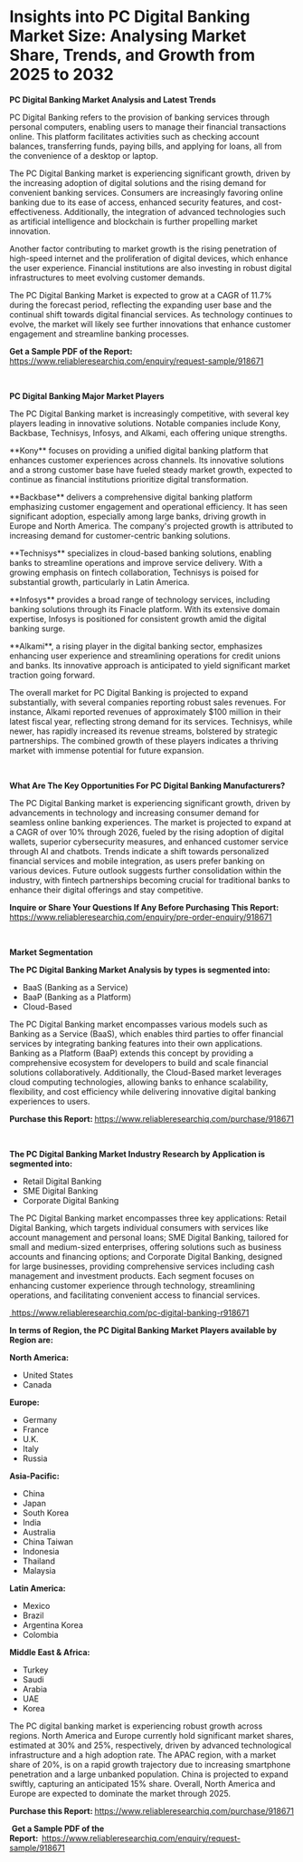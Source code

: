 <p><h1>Insights into PC Digital Banking Market Size: Analysing Market Share, Trends, and Growth from 2025 to 2032</h1></p><p><strong>PC Digital Banking Market Analysis and Latest Trends</strong></p>
<p><p>PC Digital Banking refers to the provision of banking services through personal computers, enabling users to manage their financial transactions online. This platform facilitates activities such as checking account balances, transferring funds, paying bills, and applying for loans, all from the convenience of a desktop or laptop.</p><p>The PC Digital Banking market is experiencing significant growth, driven by the increasing adoption of digital solutions and the rising demand for convenient banking services. Consumers are increasingly favoring online banking due to its ease of access, enhanced security features, and cost-effectiveness. Additionally, the integration of advanced technologies such as artificial intelligence and blockchain is further propelling market innovation.</p><p>Another factor contributing to market growth is the rising penetration of high-speed internet and the proliferation of digital devices, which enhance the user experience. Financial institutions are also investing in robust digital infrastructures to meet evolving customer demands.</p><p>The PC Digital Banking Market is expected to grow at a CAGR of 11.7% during the forecast period, reflecting the expanding user base and the continual shift towards digital financial services. As technology continues to evolve, the market will likely see further innovations that enhance customer engagement and streamline banking processes.</p></p>
<p><strong>Get a Sample PDF of the Report:&nbsp;</strong> <a href="https://www.reliableresearchiq.com/enquiry/request-sample/918671?utm_campaign=3098&utm_medium=2&utm_source=Github&utm_content=ia&utm_term=18042025&utm_id=pc-digital-banking">https://www.reliableresearchiq.com/enquiry/request-sample/918671</a></p>
<p>&nbsp;</p>
<p><strong>PC Digital Banking Major Market Players</strong></p>
<p><p>The PC Digital Banking market is increasingly competitive, with several key players leading in innovative solutions. Notable companies include Kony, Backbase, Technisys, Infosys, and Alkami, each offering unique strengths.</p><p>**Kony** focuses on providing a unified digital banking platform that enhances customer experiences across channels. Its innovative solutions and a strong customer base have fueled steady market growth, expected to continue as financial institutions prioritize digital transformation.</p><p>**Backbase** delivers a comprehensive digital banking platform emphasizing customer engagement and operational efficiency. It has seen significant adoption, especially among large banks, driving growth in Europe and North America. The company's projected growth is attributed to increasing demand for customer-centric banking solutions.</p><p>**Technisys** specializes in cloud-based banking solutions, enabling banks to streamline operations and improve service delivery. With a growing emphasis on fintech collaboration, Technisys is poised for substantial growth, particularly in Latin America.</p><p>**Infosys** provides a broad range of technology services, including banking solutions through its Finacle platform. With its extensive domain expertise, Infosys is positioned for consistent growth amid the digital banking surge.</p><p>**Alkami**, a rising player in the digital banking sector, emphasizes enhancing user experience and streamlining operations for credit unions and banks. Its innovative approach is anticipated to yield significant market traction going forward.</p><p>The overall market for PC Digital Banking is projected to expand substantially, with several companies reporting robust sales revenues. For instance, Alkami reported revenues of approximately $100 million in their latest fiscal year, reflecting strong demand for its services. Technisys, while newer, has rapidly increased its revenue streams, bolstered by strategic partnerships. The combined growth of these players indicates a thriving market with immense potential for future expansion.</p></p>
<p>&nbsp;</p>
<p><strong>What Are The Key Opportunities For PC Digital Banking Manufacturers?</strong></p>
<p><p>The PC Digital Banking market is experiencing significant growth, driven by advancements in technology and increasing consumer demand for seamless online banking experiences. The market is projected to expand at a CAGR of over 10% through 2026, fueled by the rising adoption of digital wallets, superior cybersecurity measures, and enhanced customer service through AI and chatbots. Trends indicate a shift towards personalized financial services and mobile integration, as users prefer banking on various devices. Future outlook suggests further consolidation within the industry, with fintech partnerships becoming crucial for traditional banks to enhance their digital offerings and stay competitive.</p></p>
<p><strong>Inquire or Share Your Questions If Any Before Purchasing This Report:</strong> <a href="https://www.reliableresearchiq.com/enquiry/pre-order-enquiry/918671?utm_campaign=3098&utm_medium=2&utm_source=Github&utm_content=ia&utm_term=18042025&utm_id=pc-digital-banking">https://www.reliableresearchiq.com/enquiry/pre-order-enquiry/918671</a></p>
<p>&nbsp;</p>
<p><strong>Market Segmentation</strong></p>
<p><strong>The PC Digital Banking Market Analysis by types is segmented into:</strong></p>
<p><ul><li>BaaS (Banking as a Service)</li><li>BaaP (Banking as a Platform)</li><li>Cloud-Based</li></ul></p>
<p><p>The PC Digital Banking market encompasses various models such as Banking as a Service (BaaS), which enables third parties to offer financial services by integrating banking features into their own applications. Banking as a Platform (BaaP) extends this concept by providing a comprehensive ecosystem for developers to build and scale financial solutions collaboratively. Additionally, the Cloud-Based market leverages cloud computing technologies, allowing banks to enhance scalability, flexibility, and cost efficiency while delivering innovative digital banking experiences to users.</p></p>
<p><strong>Purchase this Report:&nbsp;</strong><a href="https://www.reliableresearchiq.com/purchase/918671?utm_campaign=3098&utm_medium=2&utm_source=Github&utm_content=ia&utm_term=18042025&utm_id=pc-digital-banking">https://www.reliableresearchiq.com/purchase/918671</a></p>
<p>&nbsp;</p>
<p><strong>The PC Digital Banking Market Industry Research by Application is segmented into:</strong></p>
<p><ul><li>Retail Digital Banking</li><li>SME Digital Banking</li><li>Corporate Digital Banking</li></ul></p>
<p><p>The PC Digital Banking market encompasses three key applications: Retail Digital Banking, which targets individual consumers with services like account management and personal loans; SME Digital Banking, tailored for small and medium-sized enterprises, offering solutions such as business accounts and financing options; and Corporate Digital Banking, designed for large businesses, providing comprehensive services including cash management and investment products. Each segment focuses on enhancing customer experience through technology, streamlining operations, and facilitating convenient access to financial services.</p></p>
<p><a href="https://www.reliableresearchiq.com/pc-digital-banking-r918671?utm_campaign=3098&utm_medium=2&utm_source=Github&utm_content=ia&utm_term=18042025&utm_id=pc-digital-banking">&nbsp;https://www.reliableresearchiq.com/pc-digital-banking-r918671</a></p>
<p><strong>In terms of Region, the PC Digital Banking Market Players available by Region are:</strong></p>
<p>
    <p> <strong> North America: </strong>
        <ul>
            <li>United States</li>
            <li>Canada</li>
        </ul>
        </p> 
    <p> <strong> Europe: </strong>
        <ul>
            <li>Germany</li>
            <li>France</li>
            <li>U.K.</li>
            <li>Italy</li>
            <li>Russia</li>
        </ul>
        </p> 
    <p> <strong> Asia-Pacific: </strong>
        <ul>
            <li>China</li>
            <li>Japan</li>
            <li>South Korea</li>
            <li>India</li>
            <li>Australia</li>
            <li>China Taiwan</li>
            <li>Indonesia</li>
            <li>Thailand</li>
            <li>Malaysia</li>
        </ul>
        </p> 
    <p> <strong> Latin America: </strong>
        <ul>
            <li>Mexico</li>
            <li>Brazil</li>
            <li>Argentina Korea</li>
            <li>Colombia</li>
        </ul>
        </p> 
    <p> <strong> Middle East & Africa: </strong>
        <ul>
            <li>Turkey</li>
            <li>Saudi</li>
            <li>Arabia</li>
            <li>UAE</li>
            <li>Korea</li>
        </ul>
    </p>
    </p>
<p><p>The PC digital banking market is experiencing robust growth across regions. North America and Europe currently hold significant market shares, estimated at 30% and 25%, respectively, driven by advanced technological infrastructure and a high adoption rate. The APAC region, with a market share of 20%, is on a rapid growth trajectory due to increasing smartphone penetration and a large unbanked population. China is projected to expand swiftly, capturing an anticipated 15% share. Overall, North America and Europe are expected to dominate the market through 2025.</p></p>
<p><strong>Purchase this Report: </strong><a href="https://www.reliableresearchiq.com/purchase/918671?utm_campaign=3098&utm_medium=2&utm_source=Github&utm_content=ia&utm_term=18042025&utm_id=pc-digital-banking">https://www.reliableresearchiq.com/purchase/918671</a></p>
<p>&nbsp;<strong>Get a Sample PDF of the Report:&nbsp;&nbsp;</strong><a href="https://www.reliableresearchiq.com/enquiry/request-sample/918671?utm_campaign=3098&utm_medium=2&utm_source=Github&utm_content=ia&utm_term=18042025&utm_id=pc-digital-banking">https://www.reliableresearchiq.com/enquiry/request-sample/918671</a></p>
<p><strong></strong></p>
<p><p></p><p></p><p></p></p>